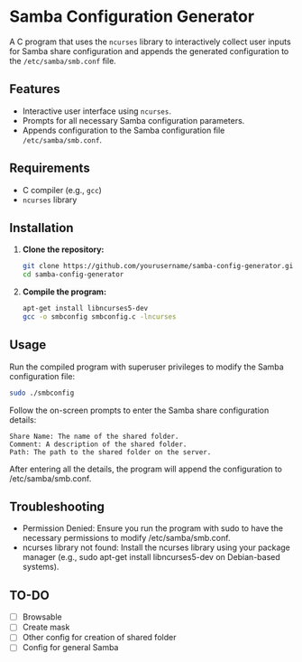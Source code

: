 # Samba Configuration Generator

A C program that uses the `ncurses` library to interactively collect user inputs for Samba share configuration and appends the generated configuration to the `/etc/samba/smb.conf` file.

## Features

- Interactive user interface using `ncurses`.
- Prompts for all necessary Samba configuration parameters.
- Appends configuration to the Samba configuration file `/etc/samba/smb.conf`.

## Requirements

- C compiler (e.g., `gcc`)
- `ncurses` library

## Installation

1. **Clone the repository:**

    ```sh
    git clone https://github.com/yourusername/samba-config-generator.git
    cd samba-config-generator
    ```

2. **Compile the program:**

    ```sh
    apt-get install libncurses5-dev
    gcc -o smbconfig smbconfig.c -lncurses
    ```

## Usage

Run the compiled program with superuser privileges to modify the Samba configuration file:

```sh
sudo ./smbconfig
```

Follow the on-screen prompts to enter the Samba share configuration details:

    Share Name: The name of the shared folder.
    Comment: A description of the shared folder.
    Path: The path to the shared folder on the server.

After entering all the details, the program will append the configuration to /etc/samba/smb.conf.

## Troubleshooting

- Permission Denied: Ensure you run the program with sudo to have the necessary permissions to modify /etc/samba/smb.conf.
- ncurses library not found: Install the ncurses library using your package manager (e.g., sudo apt-get install libncurses5-dev on Debian-based systems).

## TO-DO

- [ ] Browsable
- [ ] Create mask
- [ ] Other config for creation of shared folder
- [ ] Config for general Samba
